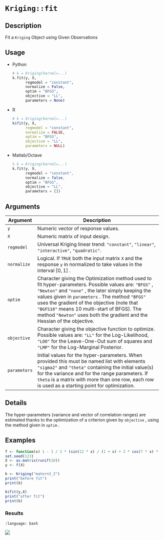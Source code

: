 # `Kriging::fit`


## Description

Fit a `Kriging` Object using Given Observations


## Usage

* Python
    ```python
    # k = Kriging(kernel=...)
    k.fit(y, X, 
          regmodel = "constant",
          normalize = False,
          optim = "BFGS",
          objective = "LL",
          parameters = None)
    ```
* R
    ```r
    # k = Kriging(kernel=...)
    k$fit(y, X, 
          regmodel = "constant",
          normalize = FALSE,
          optim = "BFGS",
          objective = "LL",
          parameters = NULL)
    ```
* Matlab/Octave
    ```octave
    % k = Kriging(kernel=...)
    k.fit(y, X, 
          regmodel = "constant",
          normalize = false,
          optim = "BFGS",
          objective = "LL",
          parameters = [])
    ```


## Arguments

Argument      |Description
------------- |----------------
`y`     |     Numeric vector of response values.
`X`     |     Numeric matrix of input design.
`regmodel`     |     Universal Kriging linear trend: `"constant"`, `"linear"`, `"interactive"`, `"quadratic"`.
`normalize`     |     Logical. If `TRUE` both the input matrix `X` and the response `y` in normalized to take values in the interval $[0, 1]$ .
`optim`     |     Character giving the Optimization method used to fit hyper-parameters. Possible values are: `"BFGS"` , `"Newton"` and `"none"` , the later simply keeping the values given in `parameters` . The method `"BFGS"` uses the gradient of the objective (note that `"BGFS10"` means 10 multi-start of BFGS). The method `"Newton"` uses both the gradient and the Hessian of the objective.
`objective`     |     Character giving the objective function to optimize. Possible values are: `"LL"` for the Log-Likelihood, `"LOO"` for the Leave-One-Out sum of squares and `"LMP"` for the Log-Marginal Posterior.
`parameters`     |     Initial values for the hyper-parameters. When provided this must be named list with elements `"sigma2"`  and `"theta"` containing the initial value(s) for the variance and for the range parameters. If `theta` is a matrix with more than one row, each row is used as a starting point for optimization.


## Details

The hyper-parameters (variance and vector of correlation ranges)
 are estimated thanks to the optimization of a criterion given by
 `objective` , using the method given in `optim` .


## Examples

```r
f <- function(x) 1 - 1 / 2 * (sin(12 * x) / (1 + x) + 2 * cos(7 * x) * x^5 + 0.7)
set.seed(123)
X <- as.matrix(runif(10))
y <- f(X)

k <- Kriging("matern3_2")
print("before fit")
print(k)

k$fit(y,X)
print("after fit")
print(k)
```


### Results
```{literalinclude} ../functions/examples/fit.Kriging.md.Rout
:language: bash
```
![](../functions/examples/fit.Kriging.md.png)



